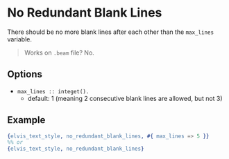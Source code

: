 # No Redundant Blank Lines

There should be no more blank lines after each other than the `max_lines` variable.

> Works on `.beam` file? No.

## Options

- `max_lines :: integet().`
  - default: 1 (meaning 2 consecutive blank lines are allowed, but not 3)

## Example

```erlang
{elvis_text_style, no_redundant_blank_lines, #{ max_lines => 5 }}
%% or
{elvis_text_style, no_redundant_blank_lines}
```
